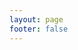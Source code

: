 ```yaml
---
layout: page
footer: false
---
```


[//]: # "<script setup>"
[//]: # "import MainVisual from '../components/pages/main.vue'"
[//]: # "</script>"
[//]: #
[//]: # "<MainVisual/>"

